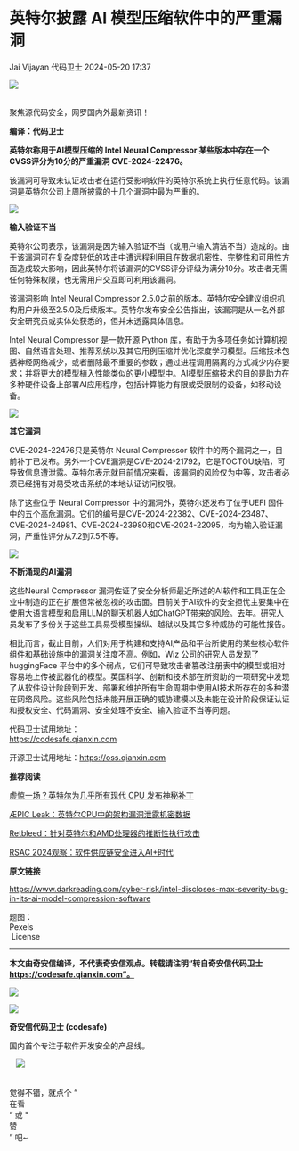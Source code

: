 #  英特尔披露 AI 模型压缩软件中的严重漏洞   
Jai Vijayan  代码卫士   2024-05-20 17:37  
  
![](https://mmbiz.qpic.cn/mmbiz_gif/Az5ZsrEic9ot90z9etZLlU7OTaPOdibteeibJMMmbwc29aJlDOmUicibIRoLdcuEQjtHQ2qjVtZBt0M5eVbYoQzlHiaw/640?wx_fmt=gif "")  
  
   
聚焦源代码安全，网罗国内外最新资讯！  
  
**编译：代码卫士**  
  
**英特尔称用于AI模型压缩的 Intel Neural Compressor 某些版本中存在一个CVSS评分为10分的严重漏洞 CVE-2024-22476。**  
  
  
  
该漏洞可导致未认证攻击者在运行受影响软件的英特尔系统上执行任意代码。该漏洞是英特尔公司上周所披露的十几个漏洞中最为严重的。  
  
  
![](https://mmbiz.qpic.cn/mmbiz_gif/oBANLWYScMTBvibQLiaOydVnsqNvLatP1HGnD0fun5bERPMxFKqyA7Q2MRfR5jzsk4WIUywAAViahq99oUPVkklag/640?wx_fmt=gif&from=appmsg "")  
  
**输入验证不当**  
  
  
  
  
  
英特尔公司表示，该漏洞是因为输入验证不当（或用户输入清洁不当）造成的。由于该漏洞可在复杂度较低的攻击中遭远程利用且在数据机密性、完整性和可用性方面造成较大影响，因此英特尔将该漏洞的CVSS评分评级为满分10分。攻击者无需任何特殊权限，也无需用户交互即可利用该漏洞。  
  
该漏洞影响 Intel Neural Compressor 2.5.0之前的版本。英特尔安全建议组织机构用户升级至2.5.0及后续版本。英特尔发布安全公告指出，该漏洞是从一名外部安全研究员或实体处获悉的，但并未透露具体信息。  
  
Intel Neural Compressor 是一款开源 Python 库，有助于为多项任务如计算机视图、自然语言处理、推荐系统以及其它用例压缩并优化深度学习模型。压缩技术包括神经网络减少，或者删除最不重要的参数；通过进程调用隔离的方式减少内存要求；并将更大的模型植入性能类似的更小模型中。AI模型压缩技术的目的是助力在多种硬件设备上部署AI应用程序，包括计算能力有限或受限制的设备，如移动设备。  
  
  
![](https://mmbiz.qpic.cn/mmbiz_gif/oBANLWYScMTBvibQLiaOydVnsqNvLatP1HGnD0fun5bERPMxFKqyA7Q2MRfR5jzsk4WIUywAAViahq99oUPVkklag/640?wx_fmt=gif&from=appmsg "")  
  
**其它漏洞**  
  
  
  
  
  
CVE-2024-22476只是英特尔 Neural Compressor 软件中的两个漏洞之一，目前补丁已发布。另外一个CVE漏洞是CVE-2024-21792，它是TOCTOU缺陷，可导致信息遭泄露。英特尔表示就目前情况来看，该漏洞的风险仅为中等，攻击者必须已经拥有对易受攻击系统的本地认证访问权限。  
  
除了这些位于 Neural Compressor 中的漏洞外，英特尔还发布了位于UEFI 固件中的五个高危漏洞。它们的编号是CVE-2024-22382、CVE-2024-23487、CVE-2024-24981、CVE-2024-23980和CVE-2024-22095，均为输入验证漏洞，严重性评分从7.2到7.5不等。  
  
  
![](https://mmbiz.qpic.cn/mmbiz_gif/oBANLWYScMTBvibQLiaOydVnsqNvLatP1HGnD0fun5bERPMxFKqyA7Q2MRfR5jzsk4WIUywAAViahq99oUPVkklag/640?wx_fmt=gif&from=appmsg "")  
  
**不断涌现的AI漏洞**  
  
  
  
  
  
这些Neural Compressor 漏洞佐证了安全分析师最近所述的AI软件和工具正在企业中制造的正在扩展但常被忽视的攻击面。目前关于AI软件的安全担忧主要集中在使用大语言模型和启用LLM的聊天机器人如ChatGPT带来的风险。去年。研究人员发布了多份关于这些工具易受模型操纵、越狱以及其它多种威胁的可能性报告。  
  
相比而言，截止目前，人们对用于构建和支持AI产品和平台所使用的某些核心软件组件和基础设施中的漏洞关注度不高。例如，Wiz 公司的研究人员发现了 huggingFace 平台中的多个弱点，它们可导致攻击者篡改注册表中的模型或相对容易地上传被武器化的模型。英国科学、创新和技术部在所资助的一项研究中发现了从软件设计阶段到开发、部署和维护所有生命周期中使用AI技术所存在的多种潜在网络风险。这些风险包括未能开展正确的威胁建模以及未能在设计阶段保证认证和授权安全、代码漏洞、安全处理不安全、输入验证不当等问题。  
  
  
  
  
代码卫士试用地址：  
https://codesafe.qianxin.com  
  
开源卫士试用地址：https://oss.qianxin.com  
  
  
  
  
  
  
  
  
  
  
**推荐阅读**  
  
[虚惊一场？英特尔为几乎所有现代 CPU 发布神秘补丁](http://mp.weixin.qq.com/s?__biz=MzI2NTg4OTc5Nw==&mid=2247516496&idx=1&sn=abeb68405b9da13d650993ec601fb8b3&chksm=ea94b03adde3392c43f6bd1b06a329aa3f7b78ddbef6ba95f53374665a1407048938901c0e4b&scene=21#wechat_redirect)  
  
  
[ÆPIC Leak：英特尔CPU中的架构漏洞泄露机密数据](http://mp.weixin.qq.com/s?__biz=MzI2NTg4OTc5Nw==&mid=2247513509&idx=2&sn=b745758188993ff6e6d51a4ac6dfb3a5&chksm=ea9484cfdde30dd96a8bc16bc1440917d0346f87c82b9669b457494dfc81f9637a6810cb4bd6&scene=21#wechat_redirect)  
  
  
[Retbleed：针对英特尔和AMD处理器的推断性执行攻击](http://mp.weixin.qq.com/s?__biz=MzI2NTg4OTc5Nw==&mid=2247512889&idx=3&sn=645a6adc37050f76571e2cf1043659e9&chksm=ea948253dde30b45023fc8b066c2420844a7cfd7b7197f46be2df789dea706f9e2ec61674969&scene=21#wechat_redirect)  
  
  
[RSAC 2024观察：软件供应链安全进入AI+时代](http://mp.weixin.qq.com/s?__biz=MzI2NTg4OTc5Nw==&mid=2247519497&idx=1&sn=3f531af375c16bd26e01ca94f96d2f6b&chksm=ea94bc63dde33575a6c7f4e47536c932046c465934273303f37535c57d30f3fe32e5335b2de5&scene=21#wechat_redirect)  
  
  
  
  
  
**原文链接**  
  
  
https://www.darkreading.com/cyber-risk/intel-discloses-max-severity-bug-in-its-ai-model-compression-software  
  
  
题图：  
Pexels  
 License  
  
****  
**本文由奇安信编译，不代表奇安信观点。转载请注明“转自奇安信代码卫士 https://codesafe.qianxin.com”。**  
  
  
  
  
![](https://mmbiz.qpic.cn/mmbiz_jpg/oBANLWYScMSf7nNLWrJL6dkJp7RB8Kl4zxU9ibnQjuvo4VoZ5ic9Q91K3WshWzqEybcroVEOQpgYfx1uYgwJhlFQ/640?wx_fmt=jpeg "")  
  
![](https://mmbiz.qpic.cn/mmbiz_jpg/oBANLWYScMSN5sfviaCuvYQccJZlrr64sRlvcbdWjDic9mPQ8mBBFDCKP6VibiaNE1kDVuoIOiaIVRoTjSsSftGC8gw/640?wx_fmt=jpeg "")  
  
**奇安信代码卫士 (codesafe)**  
  
国内首个专注于软件开发安全的产品线。  
  
   ![](https://mmbiz.qpic.cn/mmbiz_gif/oBANLWYScMQ5iciaeKS21icDIWSVd0M9zEhicFK0rbCJOrgpc09iaH6nvqvsIdckDfxH2K4tu9CvPJgSf7XhGHJwVyQ/640?wx_fmt=gif "")  
  
   
觉得不错，就点个 “  
在看  
” 或 "  
赞  
” 吧~  
  
